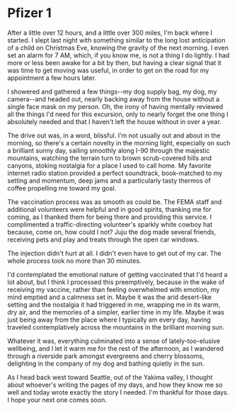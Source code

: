 # Pfizer 1

After a little over 12 hours, and a little over 300 miles, I'm back where I
started. I slept last night with something similar to the long lost
anticipation of a child on Christmas Eve, knowing the gravity of the next
morning. I even set an alarm for 7 AM, which, if you know me, is not a thing I
do lightly. I had more or less been awake for a bit by then, but having a clear
signal that it was time to get moving was useful, in order to get on the road
for my appointment a few hours later. 

I showered and gathered a few things--my dog supply bag, my dog, my camera--and
headed out, nearly backing away from the house without a single face mask on my
person. Oh, the irony of having mentally reviewed all the things I'd need for
this excursion, only to nearly forget the one thing I absolutely needed and
that I haven't left the house without in over a year.

The drive out was, in a word, blissful. I'm not usually out and about in the
morning, so there's a certain novelty in the morning light, especially on such
a brilliant sunny day, sailing smoothly along I-90 through the majestic
mountains, watching the terrain turn to brown scrub-covered hills and canyons,
stoking nostalgia for a place I used to call home. My favorite internet radio
station provided a perfect soundtrack, book-matched to my setting and momentum,
deep jams and a particularly tasty thermos of coffee propelling me toward my
goal.

The vaccination process was as smooth as could be. The FEMA staff and
additional volunteers were helpful and in good spirits, thanking me for coming,
as I thanked them for being there and providing this service. I complimented a
traffic-directing volunteer's sparkly white cowboy hat because, come on, how
could I not? Juju the dog made several friends, receiving pets and play and
treats through the open car windows.

The injection didn't hurt at all. I didn't even have to get out of my car. The
whole process took no more than 30 minutes.

I'd contemplated the emotional nature of getting vaccinated that I'd heard a
lot about, but I think I processed this preemptively, because in the wake of
receiving my vaccine, rather than feeling overwhelmed with emotion, my mind
emptied and a calmness set in. Maybe it was the arid desert-like setting and
the nostalgia it had triggered in me, wrapping me in its warm, dry air, and the
memories of a simpler, earlier time in my life. Maybe it was just being away
from the place where I typically am every day, having traveled contemplatively
across the mountains in the brilliant morning sun.

Whatever it was, everything culminated into a sense of lately-too-elusive
wellbeing, and I let it warm me for the rest of the afternoon, as I wandered
through a riverside park amongst evergreens and cherry blossoms, delighting in
the company of my dog and bathing quietly in the sun.

As I head back west toward Seattle, out of the Yakima valley, I thought about
whoever's writing the pages of my days, and how they know me so well and today
wrote exactly the story I needed. I'm thankful for those days. I hope your next
one comes soon.
